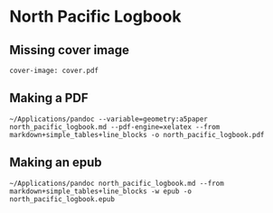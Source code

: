 # North Pacific Logbook

## Missing cover image

```
cover-image: cover.pdf
```

## Making a PDF

```
~/Applications/pandoc --variable=geometry:a5paper north_pacific_logbook.md --pdf-engine=xelatex --from markdown+simple_tables+line_blocks -o north_pacific_logbook.pdf
```

## Making an epub

```
~/Applications/pandoc north_pacific_logbook.md --from markdown+simple_tables+line_blocks -w epub -o north_pacific_logbook.epub
```
